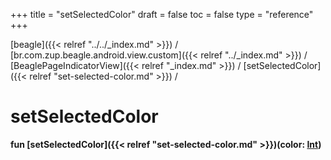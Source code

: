+++
title = "setSelectedColor"
draft = false
toc = false
type = "reference"
+++

[beagle]({{< relref "../../_index.md" >}}) / [br.com.zup.beagle.android.view.custom]({{< relref "../_index.md" >}}) / [BeaglePageIndicatorView]({{< relref "_index.md" >}}) / [setSelectedColor]({{< relref "set-selected-color.md" >}}) / 



# setSelectedColor  
  
<b><b>fun [setSelectedColor]({{< relref "set-selected-color.md" >}})(color: [Int](https://kotlinlang.org/api/latest/jvm/stdlib/kotlin/-int/index.html))</b></b>  



